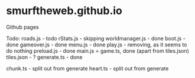# smurftheweb.github.io
Github pages

Todo:
roads.js - todo
rStats.js - skipping
worldmanager.js - done
boot.js - done
gameover.js - done
menu.js - done
play.js - removing, as it seems to do nothing
preload.js - done
main.js = game.ts, done (apart from tiles.json)
tiles.json - ?
generate.ts - done

chunk.ts - split out from generate
heart.ts - split out from generate
